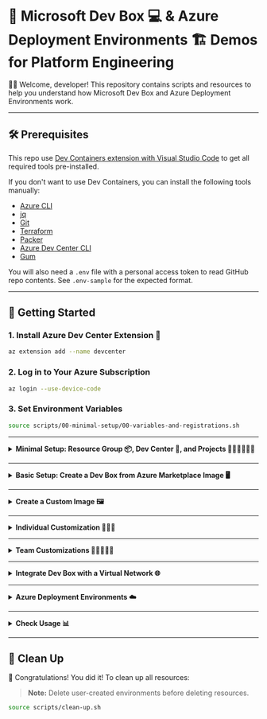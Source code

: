 # 🚀 Microsoft Dev Box 💻 & Azure Deployment Environments 🏗️ Demos for Platform Engineering

👋🏻 Welcome, developer! This repository contains scripts and resources to help you understand how Microsoft Dev Box and Azure Deployment Environments work.

---

## 🛠️ Prerequisites

This repo use [Dev Containers extension with Visual Studio Code](https://marketplace.visualstudio.com/items/?itemName=ms-vscode-remote.remote-containers) to get all required tools pre-installed.

If you don't want to use Dev Containers, you can install the following tools manually:

- [Azure CLI](https://learn.microsoft.com/en-us/cli/azure/install-azure-cli)
- [jq](https://stedolan.github.io/jq/)
- [Git](https://git-scm.com/)
- [Terraform](https://www.terraform.io/downloads.html)
- [Packer](https://developer.hashicorp.com/packer/downloads)
- [Azure Dev Center CLI](https://learn.microsoft.com/en-us/cli/azure/devcenter?view=azure-cli-latest)
- [Gum](https://github.com/charmbracelet/gum)

You will also need a `.env` file with a personal access token to read GitHub repo contents. See `.env-sample` for the expected format.

---

## 🚦 Getting Started

### 1. Install Azure Dev Center Extension 🧩

```bash
az extension add --name devcenter
```

### 2. Log in to Your Azure Subscription

```bash
az login --use-device-code
```

### 3. Set Environment Variables

```bash
source scripts/00-minimal-setup/00-variables-and-registrations.sh
```

---

<details>
<summary><strong>Minimal Setup: Resource Group 📦, Dev Center 🏢, and Projects 👷🏼‍♀️👷🏻‍♂️</strong></summary>

#### Create a Resource Group 📦

```bash
source scripts/00-minimal-setup/01-create-rg.sh
```

#### Create a Dev Center 🏢

```bash
source scripts/00-minimal-setup/02-create-dev-center.sh
```

#### Create Projects and Entra ID Groups

Dev Center uses Microsoft Entra ID groups to manage access to projects. You can create a group (or use existing ones) for developers and assign them to the project.

Create a Microsoft Entra ID Group for your developers:

```bash
source scripts/00-minimal-setup/03-create-entra-id-groups.sh
```

Create projects:

```bash
source scripts/00-minimal-setup/03-create-projects.sh
```

</details>

---

<details>
<summary><strong>Basic Setup: Create a Dev Box from Azure Marketplace Image 🖥️</strong></summary>

#### Create a Dev Box Definition 📦

```bash
source scripts/01-basic-devbox/01-create-dev-box-definition.sh
```

#### Create a Dev Box Pool

```bash
source scripts/01-basic-devbox/02-create-dev-box-pool.sh
```

#### Access the Developer Portal

Congrats 🎉! Access the [Developer Portal](https://devportal.microsoft.com) and create a new dev box using any user in the Devs group 👩🏼‍💻👨🏻‍💻.

</details>

---

<details>
<summary><strong>Create a Custom Image 🖼️</strong></summary>

### Option 1: Azure Image Builder

#### 1. Create a Gallery 🖼

```bash
source scripts/02-custom-devbox/image-builder/01-create-azure-compute-gallery.sh
```

#### 2. Create Image Definition ✏

```bash
source scripts/02-custom-devbox/image-builder/02-create-image-definition.sh
```

#### 3. Create Image Version 🏞️

Set up identity and custom role for Image Builder:

```bash
source scripts/02-custom-devbox/image-builder/03-create-azure-image-builder-identity-and-role.sh
```

Define your image template (e.g., `custom-images/win11-with-vscode.json`):

```bash
source scripts/02-custom-devbox/image-builder/04-create-an-image-template.sh
```

#### 4. Use the Custom Image

```bash
source scripts/02-custom-devbox/image-builder/05-create-dev-box-definition.sh
source scripts/02-custom-devbox/image-builder/06-create-dev-box-pool.sh
```

Access the [Developer Portal](https://devportal.microsoft.com) to create a dev box with your custom image.

---

### Option 2: Packer

1. [Install Packer](https://developer.hashicorp.com/packer/install?product_intent=packer).
2. Create a service principal:

```bash
SUBSCRIPTION_ID=$(az account show --query id -o tsv)
RESULT=$(az ad sp create-for-rbac --name hcp-packer --role Contributor --scopes /subscriptions/$SUBSCRIPTION_ID)
```

Set environment variables:

```bash
export ARM_CLIENT_SECRET=$(echo $RESULT | jq -r .password)
export ARM_CLIENT_ID=$(echo $RESULT | jq -r .appId)
export ARM_TENANT_ID=$(az account show --query tenantId -o tsv)
export ARM_SUBSCRIPTION_ID=$(az account show --query id -o tsv)
export ARM_RESOURCE_GROUP_NAME=$PACKER_GALLERY_RESOURCE_GROUP
```

> **IMPORTANT:** Update `variables.pkr.hcl` with your own values.

3. Create resources using Terraform:

```bash
source scripts/02-custom-devbox/packer/01-create-resources-using-tf.sh
```

4. Attach the gallery and create definitions/pools:

```bash
source scripts/02-custom-devbox/packer/02-assign-packer-gallery.sh
source scripts/02-custom-devbox/packer/03-create-dev-box-definitions-for-packer-images.sh
source scripts/02-custom-devbox/packer/04-create-dev-box-pool-with-packer-images.sh
```

Check the [Developer Portal](https://devportal.microsoft.com) for your new images.

</details>

---

<details>
<summary><strong>Individual Customization 👩🏼‍💻</strong></summary>

The Microsoft Dev Box customizations feature helps you streamline the setup of the developer environment. With customizations, you can configure ready-to-code workstations with the necessary applications, tools, repositories, code libraries, packages, and build scripts.

Platform admins define a Catalog of allowed tasks (YAML + script). Attach the `allowed-tasks` folder to the Dev Center:

```bash
source scripts/02-custom-devbox/customizations/00-attach-catalog-with-allowed-tasks.sh
```

Create a new dev box with customizations by uploading `devbox-customizations/workload.yaml` in the Developer Portal.

Installed example: Visual Studio Code

</details>

---

<details>
<summary><strong>Team Customizations 👩🏽‍🤝‍👨🏾</strong></summary>

Team customizations are used to create a shared configuration for a team of developers. In this folder `team-customization-files` you can find the YAML files that define the team customizations.

And with this script you can attach the team customizations folder to a particular project in your dev center:

```bash
source scripts/02-custom-devbox/customizations/01-attach-project-catalog-with-team-customizations.sh
```

It will create a new pool for each team customization.

More information on [Team Customizations](https://learn.microsoft.com/en-us/azure/dev-box/concept-what-are-team-customizations?tabs=team-customizations).

</details>

---

<details>
<summary><strong>Integrate Dev Box with a Virtual Network 🌐</strong></summary>

#### Create Network Connections 📞

```bash
source scripts/03-network-integration/01-create-vnet-and-network-connections.sh
```

#### Create a SQL Server VM in the VNet

```bash
source scripts/03-network-integration/02-create-vm-with-sql-server-in-that-vnet.sh
```

#### Create a Dev Box Pool 🖥️

```bash
source scripts/03-network-integration/03-create-dev-box-pool.sh
```

Go to the [Developer Portal](https://devportal.microsoft.com) and create a dev box 👩🏼‍💻.

</details>

---

<details>
<summary><strong>Azure Deployment Environments ☁️</strong></summary>

### Using ARM

An environment definition consists of:

- An ARM template (e.g., `azuredeploy.json`)
- A configuration file (`environment.yaml`)

See examples in the `catalog` folder.

```bash
source scripts/04-environments/01-create-a-catalog.sh
```

#### Define Environments with Bicep

```bash
az bicep build --file {bicep_file} --outfile {out_file}
# Example:
az bicep build --file catalog/ARMTemplates/tour-of-heroes-environment/main.bicep --outfile catalog/ARMTemplates/tour-of-heroes-environment/azuredeploy.json
```

#### ADE Extensibility Model

You can use Bicep, Terraform, or Pulumi templates. For Terraform, **do not create the resource group** in your files:

```terraform
variable "resource_group_name" {}

data "azurerm_resource_group" "rg" {
  name = var.resource_group_name
}
```

The resource group is created by Dev Center.

#### Check Deployment Logs

```bash
az devcenter dev environment list --project $PROJECT_FOR_ENVIRONMENTS --dev-center $DEV_CENTER_NAME
az devcenter dev environment show --environment-name $DEV_ENVIRONMENT_TYPE --project $PROJECT_FOR_ENVIRONMENTS --dev-center $DEV_CENTER_NAME
```

Get operation logs:

```bash
YOUR_ENVIRONMENT_NAME="direwolvescosmos"
OPERATION_ID=$(az devcenter dev environment list-operation \
  --environment-name $YOUR_ENVIRONMENT_NAME \
  --project $PROJECT_FOR_ENVIRONMENTS \
  --dev-center $DEV_CENTER_NAME \
  --query "[-1].operationId" -o tsv)

watch az devcenter dev environment show-logs-by-operation \
  --environment-name $YOUR_ENVIRONMENT_NAME \
  --project $PROJECT_FOR_ENVIRONMENTS \
  --operation-id $OPERATION_ID \
  --dev-center $DEV_CENTER_NAME
```

Delete an environment:

```bash
az devcenter dev environment delete \
  --environment-name direwolvesweb \
  --project $PROJECT_FOR_ENVIRONMENTS \
  --dev-center $DEV_CENTER_NAME
```

</details>

---


<details>
<summary><strong>Check Usage 📊</strong></summary>

```bash
source scripts/05-usage/11-check-usage.sh
```

</details>

---

## 🧹 Clean Up

🎉 Congratulations! You did it! To clean up all resources:

> **Note:** Delete user-created environments before deleting resources.

```bash
source scripts/clean-up.sh
```

